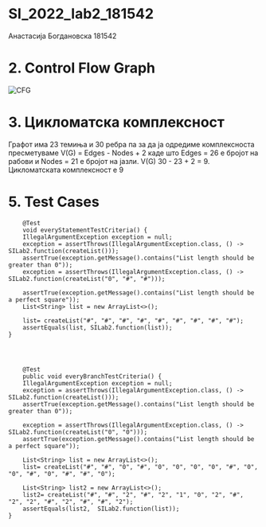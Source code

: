 # SI_2022_lab2_181542
Анастасија Богдановска 181542

# 2. Control Flow Graph
![CFG](https://user-images.githubusercontent.com/49886082/170848459-1ef85dec-d65c-40ac-a3fc-51479fad5761.jpg)


# 3. Цикломатска комплексност
   Графот има 23 темиња и 30 ребра па за да ја одредиме комплексноста пресметуваме V(G) = Edges - Nodes + 2 каде што Еdges = 26 е бројот на рабови и Nodes = 21 е бројот на јазли. V(G) 30 - 23 + 2 = 9. Цикломатската комплексност е 9


# 5. Test Cases
         

        @Test
        void everyStatementTestCriteria() {
        IllegalArgumentException exception = null;
        exception = assertThrows(IllegalArgumentException.class, () -> SILab2.function(createList()));
        assertTrue(exception.getMessage().contains("List length should be greater than 0"));
        exception = assertThrows(IllegalArgumentException.class, () -> SILab2.function(createList("0", "#", "#")));
       
        assertTrue(exception.getMessage().contains("List length should be a perfect square"));
        List<String> list = new ArrayList<>();
      
        list= createList("#", "#", "#", "#", "#", "#", "#", "#", "#");
        assertEquals(list, SILab2.function(list));
    }




        @Test
        public void everyBranchTestCriteria() {
        IllegalArgumentException exception = null;
        exception = assertThrows(IllegalArgumentException.class, () -> SILab2.function(createList()));
        assertTrue(exception.getMessage().contains("List length should be greater than 0"));
        
        exception = assertThrows(IllegalArgumentException.class, () -> SILab2.function(createList("0", "0")));
        assertTrue(exception.getMessage().contains("List length should be a perfect square"));
       
        List<String> list = new ArrayList<>();
        list= createList("#", "#", "0", "#", "0", "0", "0", "0", "#", "0", "0", "#", "0", "#", "#", "0");
        
        List<String> list2 = new ArrayList<>();
        list2= createList("#", "#", "2", "#", "2", "1", "0", "2", "#", "2", "2", "#", "2", "#", "#", "2");
        assertEquals(list2,  SILab2.function(list));
    }
